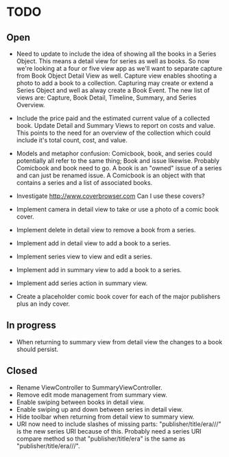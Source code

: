 #  TODO

## Open

- Need to update to include the idea of showing all the books in a Series
Object. This means a detail view for series as well as books. So now we're
looking at a four or five view app as we'll want to separate capture from
Book Object Detail View as well. Capture view enables shooting a photo to
add a book to a collection. Capturing may create or extend a Series Object
and well as alway create a Book Event. The new list of views are: Capture,
Book Detail, Timeline, Summary, and Series Overview.

- Include the price paid and the estimated current value of a collected
book. Update Detail and Summary Views to report on costs and value. This
points to the need for an overview of the collection which could include it's
total count, cost, and value.

- Models and metaphor confusion: Comicbook, book, and series could potentially 
all refer to the same thing; Book and issue likewise. Probably Comicbook and book
need to go. A book is an "owned" issue of a series and can just be renamed issue. A Comicbook
is an object with that contains a series and a list of associated books.

- Investigate http://www.coverbrowser.com Can I use these covers?

- Implement camera in detail view to take or use a photo of a comic book cover.
- Implement delete in detail view to remove a book from a series.
- Implement add in detail view to add a book to a series.
- Implement series view to view and edit a series.
- Implement add in summary view to add a book to a series.
- Implement add series action in summary view.
- Create a placeholder comic book cover for each of the major publishers plus an indy cover.

## In progress
- When returning to summary view from detail view the changes to a book should persist.

## Closed
- Rename ViewController to SummaryViewController.
- Remove edit mode management from summary view.
- Enable swiping between books in detail view.
- Enable swiping up and down between series in detail view.
- Hide toolbar when returning from detail view to summary view.
- URI now need to include slashes of missing parts: "publisher/title/era///" is the 
new series URI because of this. Probably need a series URI compare method so that
"publisher/title/era" is the same as "publisher/title/era///".





